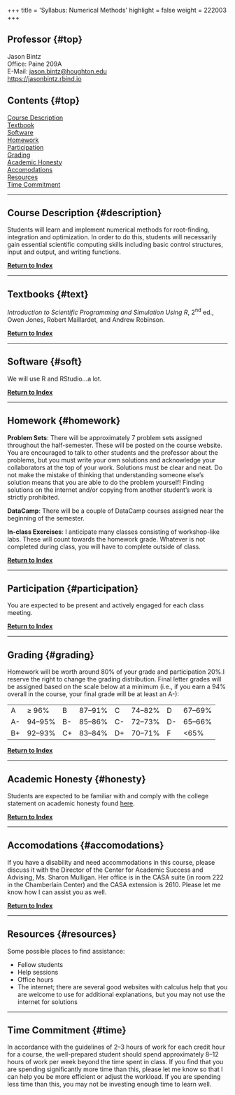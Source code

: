 +++
title = 'Syllabus: Numerical Methods'
highlight = false
weight = 222003
+++

## Professor {#top}

Jason Bintz  
Office: Paine 209A  
E-Mail: jason.bintz@houghton.edu  
<https://jasonbintz.rbind.io> 
                                                      
## Contents {#top}

[Course Description](#description)  
[Textbook](#text)  
[Software](#soft)  
[Homework](#homework)  
[Participation](#participation)  
[Grading](#grading)  
[Academic Honesty](#honesty)  
[Accomodations](#accomodations)  
[Resources](#resources)  
[Time Commitment](#time)    

-------------------------------------------------------------------

## Course Description {#description}

Students will learn and implement numerical methods for root-finding, integration and optimization. In order to do this, students will necessarily gain essential scientific computing skills including basic control structures, input and output, and writing functions.

[**Return to Index**](#top)

-------------------------------------------------------------------

## Textbooks {#text}

*Introduction to Scientific Programming and Simulation Using R*, 2<sup>nd</sup> ed., Owen Jones, Robert Maillardet, and Andrew Robinson.

[**Return to Index**](#top)

-------------------------------------------------------------------

## Software {#soft}

We will use R and RStudio...a lot.

[**Return to Index**](#top)

------------------------------------------------------------------------

## Homework {#homework}

**Problem Sets**: There will be approximately 7 problem sets assigned throughout the half-semester. These will be posted on the course website. You are encouraged to talk to other students and the professor about the problems, but you must write your own solutions and acknowledge your collaborators at the top of your work. Solutions must be clear and neat. Do not make the mistake of thinking that understanding someone else’s solution means that you are able to do the problem yourself! Finding solutions on the internet and/or copying from another student’s work is strictly prohibited.

**DataCamp**: There will be a couple of DataCamp courses assigned near the beginning of the semester.

**In-class Exercises**: I anticipate many classes consisting of workshop-like labs. These will count towards the homework grade. Whatever is not completed during class, you will have to complete outside of class.

[**Return to Index**](#top)

------------------------------------------------------------------------

## Participation {#participation}

You are expected to be present and actively engaged for each class meeting. 

[**Return to Index**](#top)

------------------------------------------------------------------------

## Grading {#grading}

Homework will be worth around 80% of your grade and participation 20%.I reserve the right to change the grading distribution. Final letter grades will be assigned based on the scale below at a minimum (i.e., if you earn a 94% overall in the course, your final grade will be at least an A-): 

| | | | | | | | |
|:------|:------|:------|:------|:------|:------|:------|:------|
| A | ≥ 96% | B | 87–91% | C | 74–82% | D | 67–69% | 
| A- | 94–95% | B- | 85–86% | C- | 72–73% | D- | 65–66% |
| B+ | 92–93% | C+ | 83–84% | D+ | 70–71% | F | <65%  |

[**Return to Index**](#top)

------------------------------------------------------------------------

## Academic Honesty {#honesty}

Students are expected to be familiar with and comply with the college statement on academic honesty found [here](http://www.houghton.edu/2014-2015-catalog/academic-information/policies/).

[**Return to Index**](#top)

------------------------------------------------------------------------

## Accomodations {#accomodations}

If you have a disability and need accommodations in this course, please discuss it with the Director of the Center for Academic Success and Advising, Ms. Sharon Mulligan. Her office is in the CASA suite (in room 222 in the Chamberlain Center) and the CASA extension is 2610. Please let me know how I can assist you as well.

[**Return to Index**](#top)

------------------------------------------------------------------------

## Resources {#resources}

Some possible places to find assistance:

- Fellow students
- Help sessions
- Office hours
- The internet; there are several good websites with calculus help that you are welcome to use for additional explanations, but you may not use the internet for solutions

------------------------------------------------------------------------

## Time Commitment {#time}

In accordance with the guidelines of 2–3 hours of work for each credit hour for a course, the well-prepared student should spend approximately 8–12 hours of work per week beyond the time spent in class. If you find that you are spending significantly more time than this, please let me know so that I can help you be more efficient or adjust the workload. If you are spending less time than this, you may not be investing enough time to learn well.
